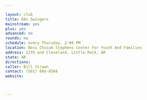 ```yaml
---

layout: club
title: 60s Swingers
mainstream: yes
plus: yes
advanced: no
rounds: no
schedule: every Thursday, 2:00 PM
location: Bess Chisum Stephens Center For Youth And Families
address: 12th and Cleveland, Little Rock, AR
state: AR
directions: 
caller: Bill Strawn
contact: (501) 666-8568
website: 



---
```


